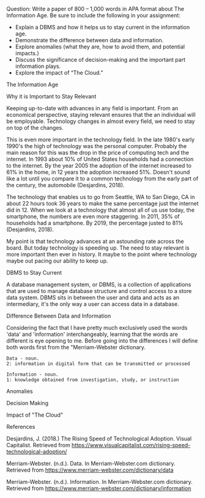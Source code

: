 Question: Write a paper of 800 – 1,000 words in APA format about The Information Age. Be sure to include the following in your assignment:

- Explain a DBMS and how it helps us to stay current in the information age.
- Demonstrate the difference between data and information.
- Explore anomalies (what they are, how to avoid them, and potential impacts.)
- Discuss the significance of decision-making and the important part information plays.
- Explore the impact of “The Cloud.”


The Information Age

Why it is Important to Stay Relevant

Keeping up-to-date with advances in any field is important. From an economical perspective, staying relevant ensures that the an individual will be employable. Technology changes in almost every field, we need to stay on top of the changes.

This is even more important in the technology field. In the late 1980's early 1990's the high of technology was the personal computer. Probably the main reason for this was the drop in the price of computing tech and the internet. In 1993 about 10% of United States households had a connection to the internet. By the year 2005 the adoption of the internet increased to 61% in the home, in 12 years the adoption increased 51%. Doesn't sound like a lot until you compare it to a common technology from the early part of the century, the automobile (Desjardins, 2018). 

The technology that enables us to go from Seattle, WA to San Diego, CA in about 22 hours took 36 years to make the same percentage just the internet did in 12. When we look at a technology that almost all of us use today, the smartphone, the numbers are even more staggering. In 2011, 35% of households had a smartphone. By 2019, the percentage justed to 81% (Desjardins, 2018). 

My point is that technology advances at an astounding rate across the board. But today technology is speeding up. The need to stay relevant is more important then ever in history. It maybe to the point where technology maybe out pacing our ability to keep up. 

DBMS to Stay Current

A database management system, or DBMS, is a collection of applications that are used to manage database structure and control access to a store data system. DBMS sits in between the user and data and acts as an intermediary, it's the only way a user can access data in a database. 


Difference Between Data and Information

Considering the fact that I have pretty much exclusively used the words 'data' and 'information' interchangeably, learning that the words are different is eye opening to me. Before going into the differences I will define both words first from the "Merriam-Webster dictionary. 

    Data - noun.
    2: information in digital form that can be transmitted or processed

    Information - noun.
    1: knowledge obtained from investigation, study, or instruction

Anomalies




Decision Making



Impact of "The Cloud"




References

Desjardins, J. (2018.) The Rising Speed of Technological Adoption. Visual Capitalist. Retrieved from https://www.visualcapitalist.com/rising-speed-technological-adoption/

Merriam-Webster. (n.d.). Data. In Merriam-Webster.com dictionary. Retrieved from https://www.merriam-webster.com/dictionary/data

Merriam-Webster. (n.d.). Information. In Merriam-Webster.com dictionary. Retrieved from https://www.merriam-webster.com/dictionary/information